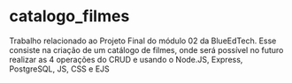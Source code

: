 # catalogo_filmes
Trabalho relacionado ao Projeto Final do módulo 02 da BlueEdTech. Esse consiste na criação de um catálogo de filmes, onde será possível no futuro realizar as 4 operações do CRUD e usando o Node.JS, Express, PostgreSQL, JS, CSS e EJS
